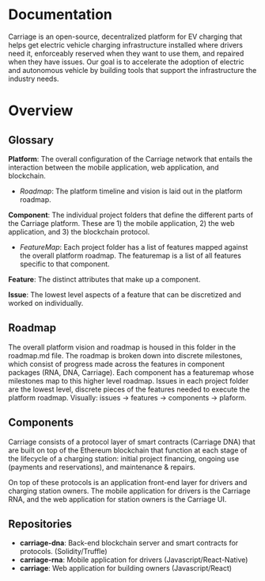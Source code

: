 # Documentation
Carriage is an open-source, decentralized platform for EV charging that helps get electric vehicle charging infrastructure installed where drivers need it, enforceably reserved when they want to use them, and repaired when they have issues. Our goal is to accelerate the adoption of electric and autonomous vehicle by building tools that support the infrastructure the industry needs.

# Overview

## Glossary
**Platform**: The overall configuration of the Carriage network that entails the interaction between the mobile application, web application, and blockchain.  
- *Roadmap*: The platform timeline and vision is laid out in the platform roadmap.

**Component**: The individual project folders that define the different parts of the Carriage platform. These are 1) the mobile application, 2) the web application, and 3) the blockchain protocol.  
- *FeatureMap*: Each project folder has a list of features mapped against the overall platform roadmap. The featuremap is a list of all features specific to that component.

**Feature**: The distinct attributes that make up a component.

**Issue**: The lowest level aspects of a feature that can be discretized and worked on individually.


## Roadmap 
The overall platform vision and roadmap is housed in this folder in the roadmap.md file. The roadmap is broken down into discrete milestones, which consist of progress made across the features in component packages (RNA, DNA, Carriage). Each component has a featuremap whose milestones map to this higher level roadmap. Issues in each project folder are the lowest level, discrete pieces of the features needed to execute the platform roadmap. Visually: issues -> features -> components -> plaform.

## Components
Carriage consists of a protocol layer of smart contracts (Carriage DNA) that are built on top of the Ethereum blockchain that function at each stage of the lifecycle of a charging station: initial project financing, ongoing use (payments and reservations), and maintenance & repairs.

On top of these protocols is an application front-end layer for drivers and charging station owners. The mobile application for drivers is the Carriage RNA, and the web application for station owners is the Carriage UI.

## Repositories
- **carriage-dna**: Back-end blockchain server and smart contracts for protocols. (Solidity/Truffle)  
- **carriage-rna**: Mobile application for drivers (Javascript/React-Native)  
- **carriage**: Web application for building owners (Javascript/React)  


